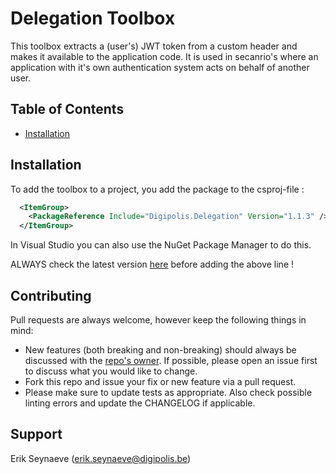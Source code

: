 # Delegation Toolbox

This toolbox extracts a (user's) JWT token from a custom header and makes it available to the application code.
It is used in secanrio's where an application with it's own authentication system acts on behalf of another user.

## Table of Contents

<!-- START doctoc generated TOC please keep comment here to allow auto update -->
<!-- DON'T EDIT THIS SECTION, INSTEAD RE-RUN doctoc TO UPDATE -->

- [Installation](#installation)

<!-- END doctoc generated TOC please keep comment here to allow auto update -->

## Installation

To add the toolbox to a project, you add the package to the csproj-file :

```xml
  <ItemGroup>
    <PackageReference Include="Digipolis.Delegation" Version="1.1.3" />
  </ItemGroup>
``` 

In Visual Studio you can also use the NuGet Package Manager to do this.

ALWAYS check the latest version [here](https://github.com/digipolisantwerp/delegation_aspnetcore/blob/master/src/Digipolis.Delegation/Digipolis.Delegation.csproj) before adding the above line !

## Contributing

Pull requests are always welcome, however keep the following things in mind:

- New features (both breaking and non-breaking) should always be discussed with the [repo's owner](#support). If possible, please open an issue first to discuss what you would like to change.
- Fork this repo and issue your fix or new feature via a pull request.
- Please make sure to update tests as appropriate. Also check possible linting errors and update the CHANGELOG if applicable.

## Support

Erik Seynaeve (<erik.seynaeve@digipolis.be>)
